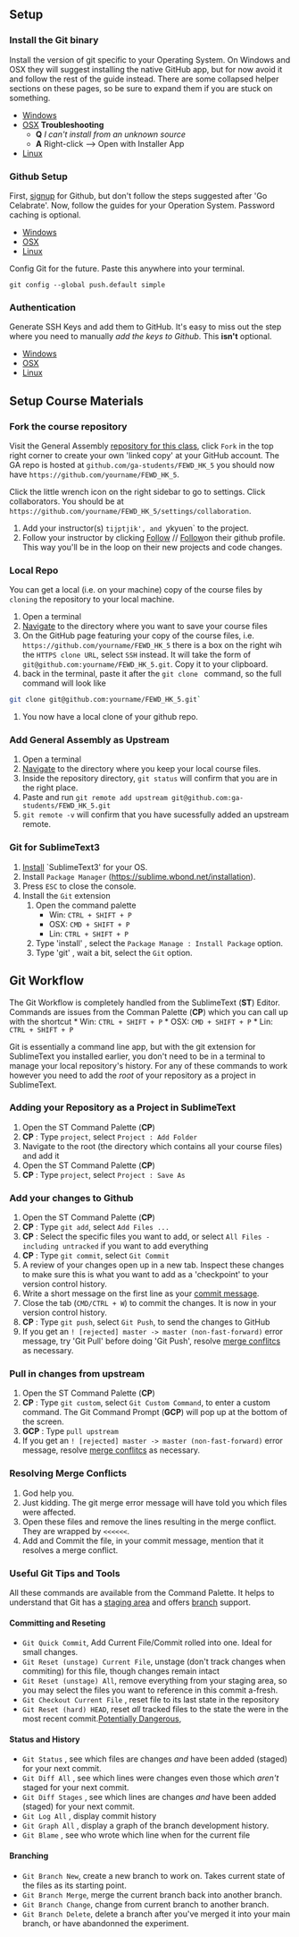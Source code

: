 ## Setup

### Install the Git binary

Install the version of git specific to your Operating System. On Windows and OSX they will suggest installing the native GitHub app, but for now avoid it and follow the rest of the guide instead. There are some collapsed helper sections on these pages, so be sure to expand them if you are stuck on something.

* [Windows](http://git-scm.com/download/win)
* [OSX](https://code.google.com/p/git-osx-installer/)
**Troubleshooting**
	* **Q** *I can't install from an unknown source*
	* **A** Right-click --> Open with Installer App
* [Linux](http://git-scm.com/download/linux)

### Github Setup

First, [signup](https://github.com/join) for Github, but don't follow the steps suggested after 'Go Celabrate'. Now, follow the guides for your Operation System. Password caching is optional.

* [Windows](https://help.github.com/articles/set-up-git#platform-windows)
* [OSX](https://help.github.com/articles/set-up-git#platform-mac)
* [Linux](https://help.github.com/articles/set-up-git#platform-linux)

Config Git for the future. Paste this anywhere into your terminal.

`git config --global push.default simple`

### Authentication

Generate SSH Keys and add them to GitHub. It's easy to miss out the step where you need to manually _add the keys to Github_. This **isn't** optional.

* [Windows](https://help.github.com/articles/generating-ssh-keys#platform-windows)
* [OSX](https://help.github.com/articles/generating-ssh-keys#platform-mac)
* [Linux](https://help.github.com/articles/generating-ssh-keys#platform-linux)

## Setup Course Materials

### Fork the course repository

Visit the General Assembly [repository for this class](https://github.com/ga-students/FEWD_HK_5), click `Fork` in the top right corner to create your own 'linked copy' at your GitHub account. The GA repo is hosted at `github.com/ga-students/FEWD_HK_5` you should now have `https://github.com/yourname/FEWD_HK_5`.

Click the little wrench icon on the right sidebar to go to settings. Click collaborators. You should be at `https://github.com/yourname/FEWD_HK_5/settings/collaboration`.

1. Add your instructor(s) `tijptjik', and `ykyuen` to the project.
1. Follow your instructor by clicking [Follow](https://github.com/tijptjik/) // [Follow](https://github.com/ykyuen/)on their github profile. This way you'll be in the loop on their new projects and code changes.

### Local Repo

You can get a local (i.e. on your machine) copy of the course files by `cloning` the repository to your local machine.

1. Open a terminal
1. [Navigate](http://linuxcommand.org/lts0020.php) to the directory where you want to save your course files
1. On the GitHub page featuring your copy of the course files, i.e. `https://github.com/yourname/FEWD_HK_5` there is a box on the right wih the `HTTPS clone URL`, select `SSH` instead. It will take the form of `git@github.com:yourname/FEWD_HK_5.git`. Copy it to your clipboard.
1. back in the terminal, paste it after the `git clone ` command, so the full command will look like
```bash
git clone git@github.com:yourname/FEWD_HK_5.git`
```
1. You now have a local clone of your github repo.

### Add General Assembly as Upstream

1. Open a terminal
1. [Navigate](http://linuxcommand.org/lts0020.php) to the directory where you keep your local course files.
1. Inside the repository directory, `git status` will confirm that you are in the right place.
1. Paste and run `git remote add upstream git@github.com:ga-students/FEWD_HK_5.git`
1. `git remote -v` will confirm that you have sucessfully added an upstream remote.


### Git for SublimeText3

1. [Install](http://www.sublimetext.com/3) `SublimeText3' for your OS.
1. Install `Package Manager` (https://sublime.wbond.net/installation).
1. Press `ESC` to close the console.
1. Install the `Git` extension
	1. Open the command palette
		* Win: `CTRL + SHIFT + P`
		* OSX: `CMD + SHIFT + P`
		* Lin: `CTRL + SHIFT + P`
	1. Type 'install' , select the `Package Manage : Install Package` option.
	1. Type 'git' , wait a bit, select the `Git` option.

## Git Workflow

The Git Workflow is completely handled from the SublimeText (**ST**) Editor. Commands are issues from the Comman Palette (**CP**) which you can call up with the shortcut
	* Win: `CTRL + SHIFT + P`
	* OSX: `CMD + SHIFT + P`
	* Lin: `CTRL + SHIFT + P`

Git is essentially a command line app, but with the git extension for SublimeText you installed earlier, you don't need to be in a terminal to manage your local repository's history. For any of these commands to work however you need to add the _root_ of your repository as a project in SublimeText.

### Adding your Repository as a Project in SublimeText

1. Open the ST Command Palette (**CP**)
1. **CP** : Type `project`, select `Project : Add Folder`
1. Navigate to the root (the directory which contains all your course files) and add it
1. Open the ST Command Palette (**CP**)
1. **CP** : Type `project`, select `Project : Save As`

### Add your changes to Github

1. Open the ST Command Palette (**CP**)
1. **CP** : Type `git add`, select `Add Files ...`
1. **CP** : Select the specific files you want to add, or select `All Files - including untracked` if you want to add everything
1. **CP** : Type `git commit`, select `Git Commit`
1. A review of your changes open up in a new tab. Inspect these changes to make sure this is what you want to add as a 'checkpoint' to your version control history.
1. Write a short message on the first line as your [commit message](http://who-t.blogspot.de/2009/12/on-commit-messages.html).
1. Close the tab (`CMD/CTRL + W`) to commit the changes. It is now in your version control history.
1. **CP** : Type `git push`, select `Git Push`, to send the changes to GitHub
1. If you get an `! [rejected] master -> master (non-fast-forward)` error message, try 'Git Pull' before doing 'Git Push', resolve [merge conflitcs](#Resolving-Merge-Conflicts) as necessary.

### Pull in changes from upstream

1. Open the ST Command Palette (**CP**)
1. **CP** : Type `git custom`, select `Git Custom Command`, to enter a custom command. The Git Command Prompt (**GCP**) will pop up at the bottom of the screen.
1. **GCP** : Type `pull upstream`
1. If you get an `! [rejected] master -> master (non-fast-forward)` error message, resolve [merge conflitcs](#Resolving-Merge-Conflicts) as necessary.

### Resolving Merge Conflicts

1. God help you.
1. Just kidding. The git merge error message will have told you which files were affected.
1. Open these files and remove the lines resulting in the merge conflict. They are wrapped by `<<<<<<`.
1. Add and Commit the file, in your commit message, mention that it resolves a merge conflict.

### Useful Git Tips and Tools

All these commands are available from the Command Palette. It helps to understand that Git has a [staging area](http://betterexplained.com/articles/aha-moments-when-learning-git/) and offers [branch](https://www.atlassian.com/git/tutorial/git-branches#!branch) support.

#### Committing and Reseting

* `Git Quick Commit`, Add Current File/Commit rolled into one. Ideal for small changes.
* `Git Reset (unstage) Current File`, unstage (don't track changes when commiting) for this file, though changes remain intact
* `Git Reset (unstage) All`, remove everything from your staging area, so you may select the files you want to reference in this commit a-fresh.
* `Git Checkout Current File` , reset file to its last state in the repository
* `Git Reset (hard) HEAD`, reset _all_ tracked files to the state the were in the most recent commit.[Potentially Dangerous](http://stackoverflow.com/questions/9529078/git-for-a-beginner-git-reset-hard-head),

#### Status and History

* `Git Status` , see which files are changes _and_ have been added (staged) for your next commit.
* `Git Diff All` , see which lines were changes even those which _aren't_ staged for your next commit.
* `Git Diff Stages` , see which lines are changes _and_ have been added (staged) for your next commit.
* `Git Log All` , display commit history
* `Git Graph All` , display a graph of the branch development history.
* `Git Blame` , see who wrote which line when for the current file

#### Branching

* `Git Branch New`, create a new branch to work on. Takes current state of the files as its starting point.
* `Git Branch Merge`, merge the current branch back into another branch.
* `Git Branch Change`, change from current branch to another branch.
* `Git Branch Delete`, delete a branch after you've merged it into your main branch, or have abandonned the experiment.
